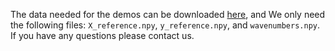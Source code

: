 
The data needed for the demos can be downloaded [here](https://stanford.box.com/v/bacteria-ID), and We only need the following files: `X_reference.npy`, `y_reference.npy`, and `wavenumbers.npy`.
If you have any questions please contact us.
